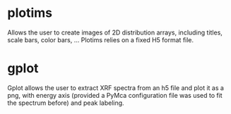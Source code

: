 # plotims
Allows the user to create images of 2D distribution arrays, including titles, scale bars, color bars, ...
Plotims relies on a fixed H5 format file.

# gplot
Gplot allows the user to extract XRF spectra from an h5 file and plot it as a png, 
with energy axis (provided a PyMca configuration file was used to fit the spectrum before) and peak labeling.
